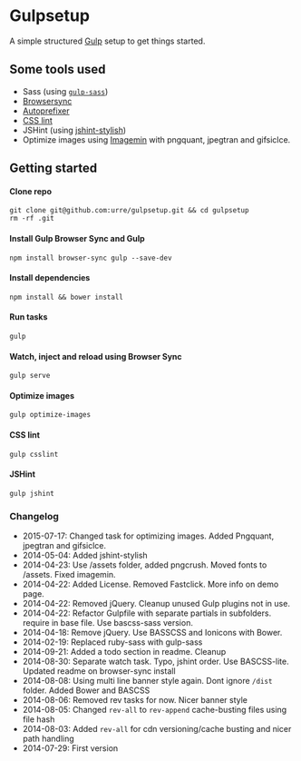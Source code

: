 # Gulpsetup

A simple structured [Gulp](http://gulpjs.com) setup to get things started.

## Some tools used

+ Sass (using [``gulp-sass``](https://www.npmjs.com/package/gulp-sass))
+ [Browsersync](http://browsersync.io)
+ [Autoprefixer](https://github.com/ai/autoprefixer)
+ [CSS lint](http://csslint.net/)
+ JSHint (using [jshint-stylish](https://github.com/sindresorhus/jshint-stylish))
+ Optimize images using [Imagemin](https://github.com/sindresorhus/gulp-imagemin) with pngquant, jpegtran and gifsiclce.

## Getting started

#### Clone repo

	git clone git@github.com:urre/gulpsetup.git && cd gulpsetup
	rm -rf .git

#### Install Gulp Browser Sync and Gulp

	npm install browser-sync gulp --save-dev

#### Install dependencies

	npm install && bower install

#### Run tasks

	gulp

#### Watch, inject and reload using Browser Sync

	gulp serve

#### Optimize images

	gulp optimize-images

#### CSS lint

	gulp csslint

#### JSHint
	
	gulp jshint

### Changelog

+ 2015-07-17: Changed task for optimizing images. Added Pngquant, jpegtran and gifsiclce.
+ 2014-05-04: Added jshint-stylish
+ 2014-04-23: Use /assets folder, added pngcrush. Moved fonts to /assets. Fixed imagemin.
+ 2014-04-22: Added License. Removed Fastclick. More info on demo page.
+ 2014-04-22: Removed jQuery. Cleanup unused Gulp plugins not in use. 
+ 2014-04-22: Refactor Gulpfile with separate partials in subfolders. require in base file. Use bascss-sass version.
+ 2014-04-18: Remove jQuery. Use BASSCSS and Ionicons with Bower.
+ 2014-02-19: Replaced ruby-sass with gulp-sass
+ 2014-09-21: Added a todo section in readme. Cleanup
+ 2014-08-30: Separate watch task. Typo, jshint order. Use BASCSS-lite. Updated readme on browser-sync install
+ 2014-08-08: Using multi line banner style again. Dont ignore `/dist` folder. Added Bower and BASCSS
+ 2014-08-06: Removed rev tasks for now. Nicer banner style
+ 2014-08-05: Changed `rev-all` to `rev-append` cache-busting files using file hash
+ 2014-08-03: Added `rev-all` for cdn versioning/cache busting and nicer path handling
+ 2014-07-29: First version